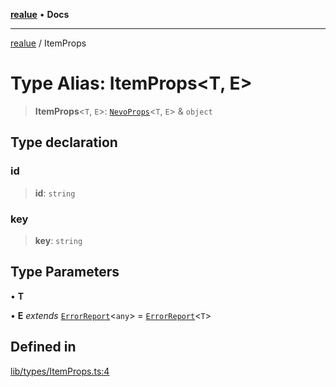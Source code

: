[**realue**](../README.md) • **Docs**

***

[realue](../README.md) / ItemProps

# Type Alias: ItemProps\<T, E\>

> **ItemProps**\<`T`, `E`\>: [`NevoProps`](NevoProps.md)\<`T`, `E`\> & `object`

## Type declaration

### id

> **id**: `string`

### key

> **key**: `string`

## Type Parameters

• **T**

• **E** *extends* [`ErrorReport`](ErrorReport.md)\<`any`\> = [`ErrorReport`](ErrorReport.md)\<`T`\>

## Defined in

[lib/types/ItemProps.ts:4](https://github.com/nevoland/realue/blob/3f70cb4d9fb06b3cde8060aa67f306f2aaa9dc1d/lib/types/ItemProps.ts#L4)
